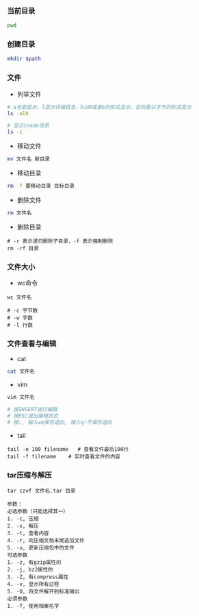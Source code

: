 ### 当前目录

```bash
pwd
```


### 创建目录

```bash
mkdir $path
```


### 文件

* 列举文件

```bash
# a全部显示，l显示详细信息，h以M或者G的形式显示，否则是以字节的形式显示
ls -alh

# 显示inode信息
ls -i
```

* 移动文件

```bash
mv 文件名 新目录
```

* 移动目录

```bash
rm -f 要移动目录 目标目录
```

* 删除文件

```bash
rm 文件名
```

* 删除目录

```
# -r 表示递归删除子目录，-f 表示强制删除
rm -rf 目录
```


### 文件大小

* wc命令

```
wc 文件名

# -c 字节数
# -w 字数
# -l 行数
```


### 文件查看与编辑

* cat

```sh
cat 文件名
```

* vim

```sh
vim 文件名

# 按INSERT进行编辑
# 按ESC退出编辑状态
# 按:, 输入wq保存退出, 输入q!不保存退出
```

* tail

```
tail -n 100 filename   # 查看文件最后100行
tail -f filename    # 实时查看文件的内容
```


### tar压缩与解压

```
tar czvf 文件名.tar 目录

参数：
必选参数（只能选择其一）
1. -c, 压缩
2. -x, 解压
3. -t, 查看内容
4. -r, 向压缩文档末尾追加文件
5. -u, 更新压缩包中的文件
可选参数
1. -z, 有gzip属性的
2. -j, bz2属性的
3. -Z, 有compress属性
4. -v, 显示所有过程
5. -O, 将文件解开到标准输出
必须参数
1. -f, 使用档案名字
```
